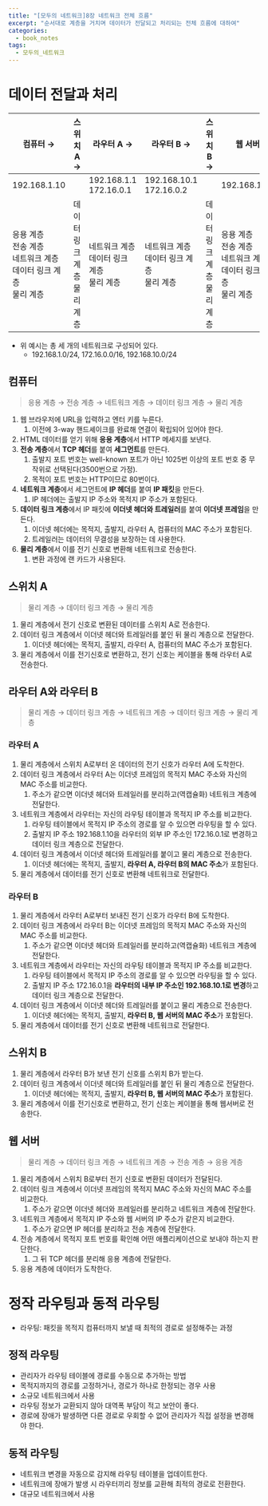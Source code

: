 ```yaml
---
title: "[모두의 네트워크]8장 네트워크 전체 흐름"
excerpt: "순서대로 계층을 거치며 데이터가 전달되고 처리되는 전체 흐름에 대하여"
categories:
  - book_notes
tags:
  - 모두의_네트워크
---
```


# 데이터 전달과 처리

| 컴퓨터 →                                                                 | 스위치 A →                    | 라우터 A →                                     | 라우터 B →                                     | 스위치 B →                    | 웹 서버                                                                  |
| ------------------------------------------------------------------------ | ----------------------------- | ---------------------------------------------- | ---------------------------------------------- | ----------------------------- | ------------------------------------------------------------------------ |
| 192.168.1.10                                                             |                               | 192.168.1.1<br>172.16.0.1                      | 192.168.10.1<br>172.16.0.2                     |                               | 192.168.10.5                                                             |
| 응용 계층<br>전송 계층<br>네트워크 계층<br>데이터 링크 계층<br>물리 계층 | 데이터 링크 계층<br>물리 계층 | 네트워크 계층<br>데이터 링크 계층<br>물리 계층 | 네트워크 계층<br>데이터 링크 계층<br>물리 계층 | 데이터 링크 계층<br>물리 계층 | 응용 계층<br>전송 계층<br>네트워크 계층<br>데이터 링크 계층<br>물리 계층 |

- 위 예시는 총 세 개의 네트워크로 구성되어 있다.
  - 192.168.1.0/24, 172.16.0.0/16, 192.168.10.0/24

## 컴퓨터

> 응용 계층 → 전송 계층 → 네트워크 계층 → 데이터 링크 계층 → 물리 계층

1. 웹 브라우저에 URL을 입력하고 엔터 키를 누른다.
   1. 이전에 3-way 핸드셰이크를 완료해 연결이 확립되어 있어야 한다.
2. HTML 데이터를 얻기 위해 **응용 계층**에서 HTTP 메세지를 보낸다.
3. **전송 계층**에서 **TCP 헤더**를 붙여 **세그먼트**를 만든다.
   1. 출발지 포트 번호는 well-known 포트가 아닌 1025번 이상의 포트 번호 중 무작위로 선택된다(3500번으로 가정).
   2. 목적이 포트 번호는 HTTP이므로 80번이다.
4. **네트워크 계층**에서 세그먼트에 **IP 헤더**를 붙여 **IP 패킷**을 만든다.
   1. IP 헤더에는 출발지 IP 주소와 목적지 IP 주소가 포함된다.
5. **데이터 링크 계층**에서 IP 패킷에 **이더넷 헤더와 트레일러**를 붙여 **이더넷 프레임**을 만든다.
   1. 이더넷 헤더에는 목적지, 출발지, 라우터 A, 컴퓨터의 MAC 주소가 포함된다.
   2. 트레일러는 데이터의 무결성을 보장하는 데 사용한다.
6. **물리 계층**에서 이를 전기 신호로 변환해 네트워크로 전송한다.
   1. 변환 과정에 랜 카드가 사용된다.

## 스위치 A

> 물리 계층 → 데이터 링크 계층 → 물리 계층

1. 물리 계층에서 전기 신호로 변환된 데이터를 스위치 A로 전송한다.
2. 데이터 링크 계층에서 이더넷 헤더와 트레일러를 붙인 뒤 물리 계층으로 전달한다.
   1. 이더넷 헤더에는 목적지, 출발지, 라우터 A, 컴퓨터의 MAC 주소가 포함된다.
3. 물리 계층에서 이를 전기신호로 변환하고, 전기 신호는 케이블을 통해 라우터 A로 전송한다.

## 라우터 A와 라우터 B

> 물리 계층 → 데이터 링크 계층 → 네트워크 계층 → 데이터 링크 계층 → 물리 계층

### 라우터 A

1. 물리 계층에서 스위치 A로부터 온 데이터의 전기 신호가 라우터 A에 도착한다.
2. 데이터 링크 계층에서 라우터 A는 이더넷 프레임의 목적지 MAC 주소와 자신의 MAC 주소를 비교한다.
   1. 주소가 같으면 이더넷 헤더와 트레일러를 분리하고(역캡슐화) 네트워크 계층에 전달한다.
3. 네트워크 계층에서 라우터는 자신의 라우팅 테이블과 목적지 IP 주소를 비교한다.
   1. 라우팅 테이블에서 목적지 IP 주소의 경로를 알 수 있으면 라우팅을 할 수 있다.
   2. 출발지 IP 주소 192.168.1.10을 라우터의 외부 IP 주소인 172.16.0.1로 변경하고 데이터 링크 계층으로 전달한다.
4. 데이터 링크 계층에서 이더넷 헤더와 트레일러를 붙이고 물리 계층으로 전송한다.
   1. 이더넷 헤더에는 목적지, 출발지, **라우터 A, 라우터 B의 MAC 주소**가 포함된다.
5. 물리 계층에서 데이터를 전기 신호로 변환해 네트워크로 전달한다.

### 라우터 B

1. 물리 계층에서 라우터 A로부터 보내진 전기 신호가 라우터 B에 도착한다.
2. 데이터 링크 계층에서 라우터 B는 이더넷 프레임의 목적지 MAC 주소와 자신의 MAC 주소를 비교한다.
   1. 주소가 같으면 이더넷 헤더와 트레일러를 분리하고(역캡슐화) 네트워크 계층에 전달한다.
3. 네트워크 계층에서 라우터는 자신의 라우팅 테이블과 목적지 IP 주소를 비교한다.
   1. 라우팅 테이블에서 목적지 IP 주소의 경로를 알 수 있으면 라우팅을 할 수 있다.
   2. 출발지 IP 주소 172.16.0.1을 **라우터의 내부 IP 주소인 192.168.10.1로 변경**하고 데이터 링크 계층으로 전달한다.
4. 데이터 링크 계층에서 이더넷 헤더와 트레일러를 붙이고 물리 계층으로 전송한다.
   1. 이더넷 헤더에는 목적지, 출발지, **라우터 B, 웹 서버의 MAC 주소**가 포함된다.
5. 물리 계층에서 데이터를 전기 신호로 변환해 네트워크로 전달한다.

## 스위치 B

1. 물리 계층에서 라우터 B가 보낸 전기 신호를 스위치 B가 받는다.
2. 데이터 링크 계층에서 이더넷 헤더와 트레일러를 붙인 뒤 물리 계층으로 전달한다.
   1. 이더넷 헤더에는 목적지, 출발지, **라우터 B, 웹 서버의 MAC 주소**가 포함된다.
3. 물리 계층에서 이를 전기신호로 변환하고, 전기 신호는 케이블을 통해 웹서버로 전송한다.

## 웹 서버

> 물리 계층 → 데이터 링크 계층 → 네트워크 계층 → 전송 계층 → 응용 계층

1. 물리 계층에서 스위치 B로부터 전기 신호로 변환된 데이터가 전달된다.
2. 데이터 링크 계층에서 이더넷 프레임의 목적지 MAC 주소와 자신의 MAC 주소를 비교한다.
   1. 주소가 같으면 이더넷 헤더와 프레일러를 분리하고 네트워크 계층에 전달한다.
3. 네트워크 계층에서 목적지 IP 주소와 웹 서버의 IP 주소가 같은지 비교한다.
   1. 주소가 같으면 IP 헤더를 분리하고 전송 계층에 전달한다.
4. 전송 계층에서 목적지 포트 번호를 확인해 어떤 애플리케이션으로 보내야 하는지 판단한다.
   1. 그 뒤 TCP 헤더를 분리해 응용 계층에 전달한다.
5. 응용 계층에 데이터가 도착한다.

# 정작 라우팅과 동적 라우팅

- 라우팅: 패킷을 목적지 컴퓨터까지 보낼 때 최적의 경로로 설정해주는 과정

## 정적 라우팅

- 관리자가 라우팅 테이블에 경로를 수동으로 추가하는 방법
- 목적지까지의 경로를 고정하거나, 경로가 하나로 한정되는 경우 사용
- 소규모 네트워크에서 사용
- 라우팅 정보가 교환되지 않아 대역폭 부담이 적고 보안이 좋다.
- 경로에 장애가 발생하면 다른 경로로 우회할 수 없어 관리자가 직접 설정을 변경해야 한다.

## 동적 라우팅

- 네트워크 변경을 자동으로 감지해 라우팅 테이블을 업데이트한다.
- 네트워크에 장애가 발생 시 라우터끼리 정보를 교환해 최적의 경로로 전환한다.
- 대규모 네트워크에서 사용
